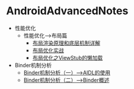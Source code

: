 # AndroidAdvancedNotes



- 性能优化
  - 性能优化——>布局篇
    - [布局渲染原理和底层机制详解](/性能优化/布局渲染原理和底层机制详解.md)
    - [布局优化实战](/性能优化/布局优化实战.md)
    - [布局优化之ViewStub的懒加载](/性能优化/性能优化——布局优化之借助ViewStub实现懒加载.md)
- Binder机制分析
  - [Binder机制分析（一）——>AIDL的使用](/Binder机制分析/Binder制分析（一）——>AIDL的使用.md)
  - [Binder机制分析（二）——>Binder概述](/Binder机制分析/Binder机制分析（二）——>Binder概述.md)

